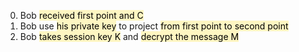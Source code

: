 0. Bob <mark style="background: #FFF3A3A6;">received first point and C</mark>
1. Bob use <mark style="background: #FFF3A3A6;">his private key</mark> to project <mark style="background: #FFF3A3A6;">from first point to second point</mark>
2. Bob <mark style="background: #FFF3A3A6;">takes session key K</mark> and <mark style="background: #FFF3A3A6;">decrypt the message M</mark>
